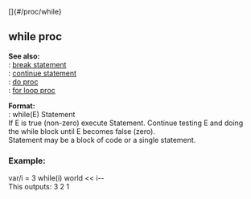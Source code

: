 []{#/proc/while}    
## while proc    
**See also:**    
:   [break statement](ref/proc/break)    
:   [continue statement](ref/proc/continue)    
:   [do proc](ref/proc/do)    
:   [for loop proc](ref/proc/for/loop)    
<!-- -->    
**Format:**    
:   while(E) Statement    
If E is true (non-zero) execute Statement. Continue testing E and doing    
the while block until E becomes false (zero).    
Statement may be a block of code or a single statement.    
### Example:    
var/i = 3 while(i) world \<\< i\--    
This outputs: 3 2 1  